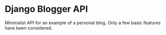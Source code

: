 # Django Blogger API

Minimalist API for an example of a personal blog. Only a few basic features have been considered.
